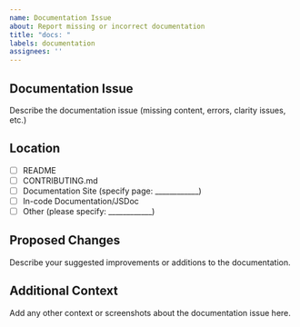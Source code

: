 ```yaml
---
name: Documentation Issue
about: Report missing or incorrect documentation
title: "docs: "
labels: documentation
assignees: ''
---
```


## Documentation Issue

Describe the documentation issue (missing content, errors, clarity issues, etc.)

## Location

- [ ] README
- [ ] CONTRIBUTING.md
- [ ] Documentation Site (specify page: ____________)
- [ ] In-code Documentation/JSDoc
- [ ] Other (please specify: ____________)

## Proposed Changes

Describe your suggested improvements or additions to the documentation.

## Additional Context

Add any other context or screenshots about the documentation issue here.
